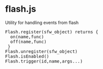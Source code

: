 # flash.js
Utility for handling events from flash
<pre>
Flash.register(sfw_object) returns {
  on(name,func)
  off(name,func) 
 }
Flash.unregister(sfw_object)
Flash.isEnabled()
Flash.trigger(id,name,args...)
</pre>
